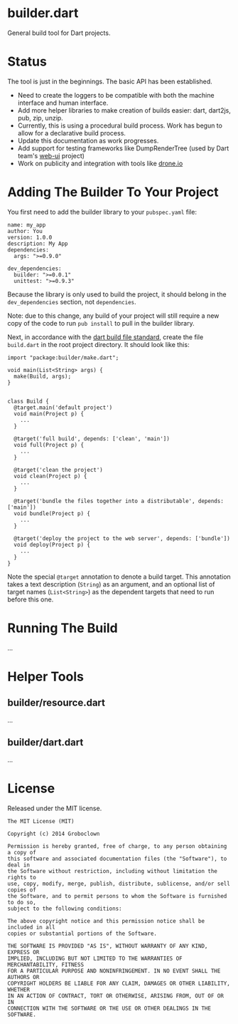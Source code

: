 builder.dart
============

General build tool for Dart projects.



Status
======

The tool is just in the beginnings.  The basic API has been established.

* Need to create the loggers to be compatible with both the machine interface and human interface.
* Add more helper libraries to make creation of builds easier: dart, dart2js, pub, zip, unzip.
* Currently, this is using a procedural build process.  Work has begun to allow for a declarative build process.
* Update this documentation as work progresses.
* Add support for testing frameworks like DumpRenderTree (used by Dart team's [web-ui](https://github.com/dart-lang/web-ui) project)
* Work on publicity and integration with tools like [drone.io](http://docs.drone.io/dart.html)



Adding The Builder To Your Project
==================================

You first need to add the builder library to your `pubspec.yaml` file:

    name: my_app
    author: You
    version: 1.0.0
    description: My App
    dependencies:
      args: ">=0.9.0"

    dev_dependencies:
      builder: ">=0.0.1"
      unittest: ">=0.9.3"

Because the library is only used to build the project, it should belong in the
`dev_dependencies` section, not `dependencies`.

Note: due to this change, any build of your project will still require a new
copy of the code to run `pub install` to pull in the builder library.

Next, in accordance with the [dart build file standard](https://www.dartlang.org/tools/editor/build.html),
create the file `build.dart` in the root project directory.  It should look
like this:

    import "package:builder/make.dart";

    void main(List<String> args) {
      make(Build, args);
    }


    class Build {
      @target.main('default project')
      void main(Project p) {
        ...
      }

      @target('full build', depends: ['clean', 'main'])
      void full(Project p) {
        ...
      }

      @target('clean the project')
      void clean(Project p) {
        ...
      }

      @target('bundle the files together into a distributable', depends: ['main'])
      void bundle(Project p) {
        ...
      }

      @target('deploy the project to the web server', depends: ['bundle'])
      void deploy(Project p) {
        ...
      }
    }

Note the special `@target` annotation to denote a build target.  This annotation
takes a text description (`String`) as an argument, and an optional list of
target names (`List<String>`) as the dependent targets that need to run before
this one.

Running The Build
=================

...


Helper Tools
============


builder/resource.dart
---------------------

...

builder/dart.dart
-----------------

...



License
=======

Released under the MIT license.

    The MIT License (MIT)

    Copyright (c) 2014 Groboclown

    Permission is hereby granted, free of charge, to any person obtaining a copy of
    this software and associated documentation files (the "Software"), to deal in
    the Software without restriction, including without limitation the rights to
    use, copy, modify, merge, publish, distribute, sublicense, and/or sell copies of
    the Software, and to permit persons to whom the Software is furnished to do so,
    subject to the following conditions:

    The above copyright notice and this permission notice shall be included in all
    copies or substantial portions of the Software.

    THE SOFTWARE IS PROVIDED "AS IS", WITHOUT WARRANTY OF ANY KIND, EXPRESS OR
    IMPLIED, INCLUDING BUT NOT LIMITED TO THE WARRANTIES OF MERCHANTABILITY, FITNESS
    FOR A PARTICULAR PURPOSE AND NONINFRINGEMENT. IN NO EVENT SHALL THE AUTHORS OR
    COPYRIGHT HOLDERS BE LIABLE FOR ANY CLAIM, DAMAGES OR OTHER LIABILITY, WHETHER
    IN AN ACTION OF CONTRACT, TORT OR OTHERWISE, ARISING FROM, OUT OF OR IN
    CONNECTION WITH THE SOFTWARE OR THE USE OR OTHER DEALINGS IN THE SOFTWARE.

